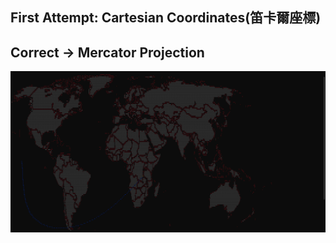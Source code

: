 ## First Attempt: Cartesian Coordinates(笛卡爾座標) 
## Correct -> Mercator Projection

![Alt text](image.png)